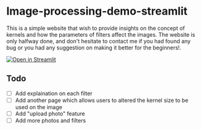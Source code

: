 # Image-processing-demo-streamlit
This is a simple website that wish to provide insights on the concept of kernels and how the parameters of filters affect the images. The website is only halfway done, and don't hesitate to contact me if you had found any bug or you had any suggestion on making it better for the beginners!.

[![Open in Streamlit](https://static.streamlit.io/badges/streamlit_badge_black_white.svg)](https://share.streamlit.io/nwjun/image-processing-demo-streamlit/deployment)

## Todo
- [ ] Add explaination on each filter
- [ ] Add another page which allows users to altered the kernel size to be used on the image
- [ ] Add "upload photo" feature
- [ ] Add more photos and filters
